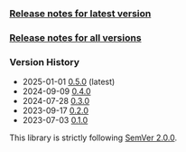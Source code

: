 ### [Release notes for latest version](latest.md)

### [Release notes for all versions](full.md)

### Version History

* 2025-01-01 [0.5.0](0.5.0.md) (latest)
* 2024-09-09 [0.4.0](0.4.0.md)
* 2024-07-28 [0.3.0](0.3.0.md)
* 2023-09-17 [0.2.0](0.2.0.md)
* 2023-07-03 [0.1.0](0.1.0.md)


This library is strictly following [SemVer 2.0.0](https://semver.org/spec/v2.0.0.html).